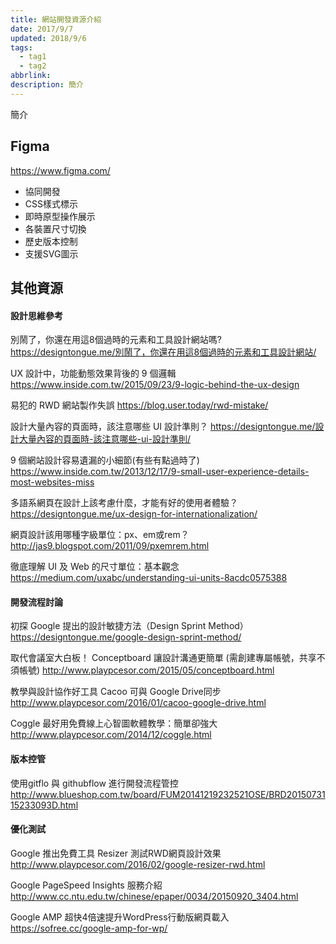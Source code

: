 ```yaml
---
title: 網站開發資源介紹
date: 2017/9/7
updated: 2018/9/6
tags:
  - tag1
  - tag2
abbrlink: 
description: 簡介
---
```

簡介
<!--more-->
## **Figma**
https://www.figma.com/
- 協同開發
- CSS樣式標示
- 即時原型操作展示
- 各裝置尺寸切換
- 歷史版本控制
- 支援SVG圖示

## **其他資源**

#### **設計思維參考**
別鬧了，你還在用這8個過時的元素和工具設計網站嗎?
<https://designtongue.me/別鬧了，你還在用這8個過時的元素和工具設計網站/>

UX 設計中，功能動態效果背後的 9 個邏輯
<https://www.inside.com.tw/2015/09/23/9-logic-behind-the-ux-design>

易犯的 RWD 網站製作失誤
<https://blog.user.today/rwd-mistake/>

設計大量內容的頁面時，該注意哪些 UI 設計準則？
<https://designtongue.me/設計大量內容的頁面時-該注意哪些-ui-設計準則/>

9 個網站設計容易遺漏的小細節(有些有點過時了)
<https://www.inside.com.tw/2013/12/17/9-small-user-experience-details-most-websites-miss>

多語系網頁在設計上該考慮什麼，才能有好的使用者體驗？
<https://designtongue.me/ux-design-for-internationalization/>

網頁設計該用哪種字級單位：px、em或rem？
<http://jas9.blogspot.com/2011/09/pxemrem.html>

徹底理解 UI 及 Web 的尺寸單位：基本觀念
<https://medium.com/uxabc/understanding-ui-units-8acdc0575388>

#### **開發流程討論**
初探 Google 提出的設計敏捷方法（Design Sprint Method）
<https://designtongue.me/google-design-sprint-method/>

取代會議室大白板！ Conceptboard 讓設計溝通更簡單 (需創建專屬帳號，共享不須帳號)
<http://www.playpcesor.com/2015/05/conceptboard.html>

教學與設計協作好工具 Cacoo 可與 Google Drive同步 
<http://www.playpcesor.com/2016/01/cacoo-google-drive.html>

Coggle 最好用免費線上心智圖軟體教學：簡單卻強大 
<http://www.playpcesor.com/2014/12/coggle.html>

#### **版本控管**
使用gitflo 與 githubflow 進行開發流程管控
<http://www.blueshop.com.tw/board/FUM20141219232521OSE/BRD2015073115233093D.html>

#### **優化測試**
Google 推出免費工具 Resizer 測試RWD網頁設計效果
<http://www.playpcesor.com/2016/02/google-resizer-rwd.html>

Google PageSpeed Insights 服務介紹
<http://www.cc.ntu.edu.tw/chinese/epaper/0034/20150920_3404.html>

Google AMP 超快4倍速提升WordPress行動版網頁載入
<https://sofree.cc/google-amp-for-wp/>